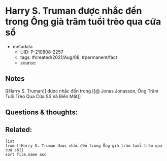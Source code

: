 ---
---

# Harry S. Truman được nhắc đến trong Ông già trăm tuổi trèo qua cửa sổ

- metadata
	- UID: P-210808-2257
	- tags: #created/2021/Aug/08, #permanent/fact 
	- source: 

## Notes
[[Harry S. Truman]] được nhắc đến trong [[@ Jonas Jonasson, Ông Trăm Tuổi Trèo Qua Cửa Sổ Và Biến Mất]]

## Questions & thoughts:

## Related:
```dataview
list
from [[Harry S. Truman được nhắc đến trong Ông già trăm tuổi trèo qua cửa sổ]]
sort file.name asc
```
